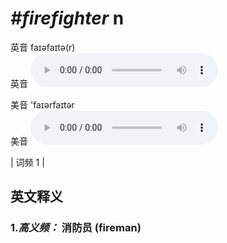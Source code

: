 # ***\#firefighter*** n
英音 faɪəfaɪtə(r)  
英音
<audio src="./media/firefighter-B.aac" controls="controls"></audio>

美音 'faɪərfaɪtər  
美音
<audio src="./media/firefighter.aac" controls="controls"></audio>



| 词频 1 |  

英文释义
---
### 1.*高义频：* **消防员 (fireman)**  


